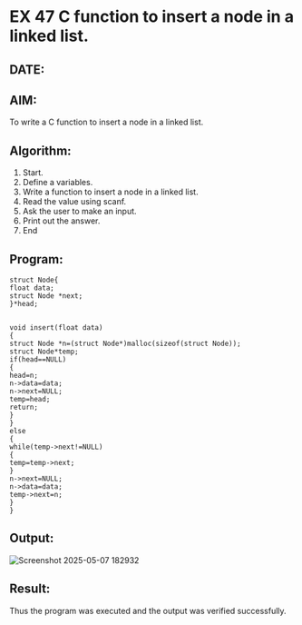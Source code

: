 # EX 47 C function to insert a node in a linked list.
## DATE:
## AIM:
To write a C function to insert a node in a linked list.

## Algorithm:
1. Start. 
2. Define a variables. 
3. Write a function to insert a node in a linked list. 
4. Read the value using scanf. 
5. Ask the user to make an input. 
6. Print out the answer. 
7. End 

## Program:
```
struct Node{ 
float data; 
struct Node *next; 
}*head; 
 
 
void insert(float data) 
{ 
struct Node *n=(struct Node*)malloc(sizeof(struct Node)); 
struct Node*temp; 
if(head==NULL) 
{ 
head=n; 
n->data=data; 
n->next=NULL; 
temp=head; 
return; 
} 
}  
else 
{ 
while(temp->next!=NULL) 
{ 
temp=temp->next; 
} 
n->next=NULL; 
n->data=data; 
temp->next=n; 
} 
}
```

## Output:
![Screenshot 2025-05-07 182932](https://github.com/user-attachments/assets/2de284a6-73da-4bc5-9543-b0a26cb9b78c)


## Result:
Thus the program was executed and the output was verified successfully.
